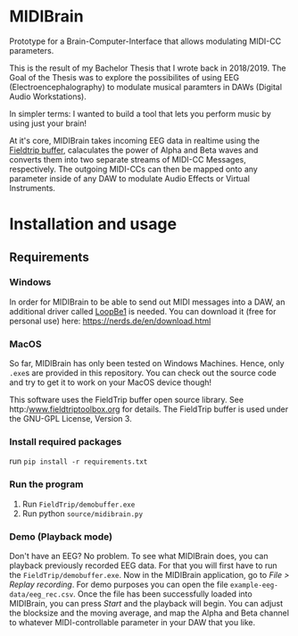 # MIDIBrain
Prototype for a Brain-Computer-Interface that allows modulating MIDI-CC parameters.

This is the result of my Bachelor Thesis that I wrote back in 2018/2019.
The Goal of the Thesis was to explore the possibilites of using EEG (Electroencephalography) to modulate musical paramters in DAWs (Digital Audio Workstations).

In simpler terms: I wanted to build a tool that lets you perform music by using just your brain!

At it's core, MIDIBrain takes incoming EEG data in realtime using the [Fieldtrip buffer](https://github.com/fieldtrip/fieldtrip/tree/master), calaculates the power of Alpha and Beta waves and converts them into two separate streams of MIDI-CC Messages, respectively.
The outgoing MIDI-CCs can then be mapped onto any parameter inside of any DAW to modulate Audio Effects or Virtual Instruments.

# Installation and usage
## Requirements
### Windows
In order for MIDIBrain to be able to send out MIDI messages into a DAW, an additional driver called [LoopBe1](https://nerds.de/en/loopbe1.html) is needed.
You can download it (free for personal use) here: https://nerds.de/en/download.html

### MacOS
So far, MIDIBrain has only been tested on Windows Machines. Hence, only `.exe`s are provided in this repository. You can check out the source code and try to get it to work on your MacOS device though!

This software uses the FieldTrip buffer open source library. See http:/www.fieldtriptoolbox.org for details.
The FieldTrip buffer is used under the GNU-GPL License, Version 3.

### Install required packages
run `pip install -r requirements.txt`

### Run the program
1. Run `FieldTrip/demobuffer.exe`
2. Run python `source/midibrain.py`

### Demo (Playback mode)
Don't have an EEG? No problem. To see what MIDIBrain does, you can playback previously recorded EEG data.
For that you will first have to run the `FieldTrip/demobuffer.exe`.
Now in the MIDIBrain application, go to *File > Replay recording*.
For demo purposes you can open the file `example-eeg-data/eeg_rec.csv`.
Once the file has been successfully loaded into MIDIBrain, you can press *Start* and the playback will begin.
You can adjust the blocksize and the moving average, and map the Alpha and Beta channel to whatever MIDI-controllable parameter in your DAW that you like.
